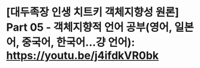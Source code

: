 # [대두족장 인생 치트키 객체지향성 원론] Part 05 - 객체지향적 언어 공부(영어, 일본어, 중국어, 한국어...걍 언어): https://youtu.be/j4ifdkVR0bk